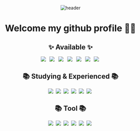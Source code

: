 <div align="center">
  
  ![header](https://capsule-render.vercel.app/api?section=header&type=Waving&color=gradient&height=300&text=Hi%20,%I'm%20InYoung&fontColor=ffffff&animation=twinkling&fontAlignY=30&desc=ᕦ(ò_óˇ)ᕤ&descAlignY=60)
  <h1>Welcome my github profile 👋🏻

  <br/>
  <h2 align="center">✨ Available ✨</h2>
  <img src="https://img.shields.io/badge/html5-E34F26?style=flat&logo=html5&logoColor=white"> &nbsp
  <img src="https://img.shields.io/badge/css-1572B6?style=flat&logo=css3&logoColor=white"> &nbsp
  <img src="https://img.shields.io/badge/Sass-CC6699?style=flat&logo=Sass&logoColor=white"/> &nbsp
  <img src="https://img.shields.io/badge/jquery-0769AD?style=flat&logo=jquery&logoColor=white"> &nbsp
  <img src="https://img.shields.io/badge/javascript-F7DF1E?style=flat&logo=javascript&logoColor=black">  &nbsp
  <img src="https://img.shields.io/badge/react.js-61DAFB?style=flat&logo=react&logoColor=black"/> &nbsp
  <img src="https://img.shields.io/badge/node.js-339933?style=flat&logo=Node.js&logoColor=white">&nbsp

  <br/>
  <h2 align="center">📚 Studying & Experienced 📚</h2>
  <img src="https://img.shields.io/badge/typescript-3178C6?style=flat&logo=typescript&logoColor=white"/>&nbsp
  <img src="https://img.shields.io/badge/python-3776AB?style=flat&logo=python&logoColor=white"/>&nbsp
  <img src="https://img.shields.io/badge/java-007396?style=flat&logo=java&logoColor=white"/>&nbsp
  <img src="https://img.shields.io/badge/mysql-4479A1?style=flat&logo=mysql&logoColor=white"/>&nbsp
  <img src="https://img.shields.io/badge/mongoDB-47A248?style=flat&logo=MongoDB&logoColor=white"/>&nbsp
  <img src="https://img.shields.io/badge/Flask-000000?style=flat&logo=flask&logoColor=white"/>&nbsp

  <br/>
  <h2 align="center">📚 Tool 📚</h2>
  <img src="https://img.shields.io/badge/Adobe Photoshop-31A8FF?style=flat&logo=Adobe Photoshop&logoColor=white"/>&nbsp
  <img src="https://img.shields.io/badge/Adobe Illustrator-FF9A00?style=flat&logo=Adobe Illustrator&logoColor=white"/>&nbsp
  <img src="https://img.shields.io/badge/figma-F24E1E.svg?style=flat&logo=figma&logoColor=white" />&nbsp
  <img src="https://img.shields.io/badge/Visual Studio Code-007ACC?style=flat&logo=Visual Studio Code&logoColor=white"/>&nbsp
  <img src="https://img.shields.io/badge/github-181717?style=flat&logo=github&logoColor=white">&nbsp
  <img src="https://img.shields.io/badge/git-F05032?style=flat&logo=git&logoColor=white">&nbsp
</div>
